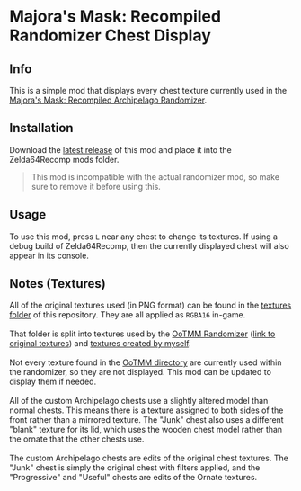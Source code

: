 # Majora's Mask: Recompiled Randomizer Chest Display

## Info
This is a simple mod that displays every chest texture currently used in the [Majora's Mask: Recompiled Archipelago Randomizer](https://github.com/RecompRando/MMRecompRando).

## Installation
Download the [latest release](https://github.com/ThatHypedPerson/MMRecompBoxDisplay/releases/latest) of this mod and place it into the Zelda64Recomp mods folder.
> This mod is incompatible with the actual randomizer mod, so make sure to remove it before using this.

## Usage
To use this mod, press `L` near any chest to change its textures. If using a debug build of Zelda64Recomp, then the currently displayed chest will also appear in its console.

## Notes (Textures)
All of the original textures used (in PNG format) can be found in the [textures folder](/textures/) of this repository. They are all applied as `RGBA16` in-game.
<br><br>
That folder is split into textures used by the [OoTMM Randomizer](https://github.com/OoTMM/OoTMM) ([link to original textures](https://github.com/OoTMM/OoTMM/tree/master/packages/core/data/assets/chests)) and [textures created by myself](/textures/archipelago/).
<br><br>
Not every texture found in the [OoTMM directory](/textures/ootmm/) are currently used within the randomizer, so they are not displayed. This mod can be updated to display them if needed.
<br><br>
All of the custom Archipelago chests use a slightly altered model than normal chests. This means there is a texture assigned to both sides of the front rather than a mirrored texture. The "Junk" chest also uses a different "blank" texture for its lid, which uses the wooden chest model rather than the ornate that the other chests use.
<br><br>
The custom Archipelago chests are edits of the original chest textures. The "Junk" chest is simply the original chest with filters applied, and the "Progressive" and "Useful" chests are edits of the Ornate textures.